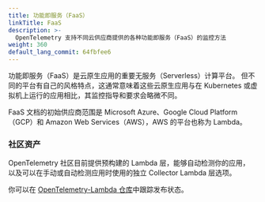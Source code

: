 ```yaml
---
title: 功能即服务（FaaS）
linkTitle: FaaS
description: >-
  OpenTelemetry 支持不同云供应商提供的各种功能即服务（FaaS）的监控方法
weight: 360
default_lang_commit: 64fbfee6
---
```


功能即服务（FaaS）是云原生应用的重要无服务（Serverless）计算平台。
但不同的平台有自己的风格特点，这通常意味着这些云原生应用与在 Kubernetes 或虚拟机上运行的应用相比，其监控指导和要求会略微不同。

FaaS 文档的初始供应商范围是 Microsoft Azure、Google Cloud Platform（GCP）和
Amazon Web Services（AWS），AWS 的平台也称为 Lambda。

### 社区资产

OpenTelemetry 社区目前提供预构建的 Lambda 层，能够自动检测你的应用，
以及可以在手动或自动检测应用时使用的独立 Collector Lambda 层选项。

你可以在
[OpenTelemetry-Lambda 仓库](https://github.com/open-telemetry/opentelemetry-lambda)中跟踪发布状态。
